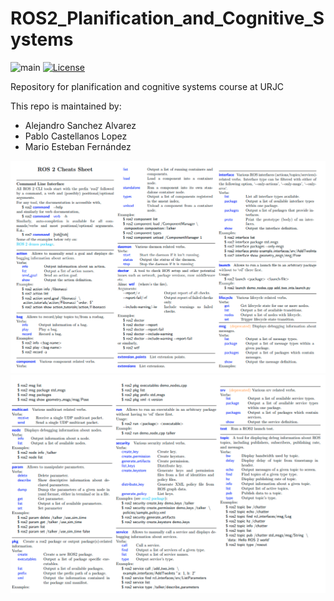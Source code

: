 # ROS2_Planification_and_Cognitive_Systems

![main](https://github.com/P4B5/ROS2_Planification_and_Cognitive_Systems/workflows/main/badge.svg)
[![License](https://img.shields.io/badge/License-Apache%202.0-blue.svg)](https://opensource.org/licenses/Apache-2.0)

Repository for planification and cognitive systems course at URJC


This repo is maintained by:

- Alejandro Sanchez Alvarez
- Pablo Castellanos Lopez
- Mario Esteban Fernández

![cheatsheet1](./docs/ros2_cheatsheet_1.png)
![cheatsheet2](./docs/ros2_cheatsheet_2.png)
